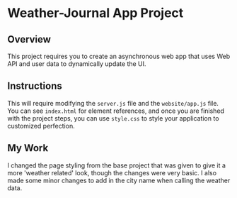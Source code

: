# Weather-Journal App Project

## Overview
This project requires you to create an asynchronous web app that uses Web API and user data to dynamically update the UI. 

## Instructions
This will require modifying the `server.js` file and the `website/app.js` file. You can see `index.html` for element references, and once you are finished with the project steps, you can use `style.css` to style your application to customized perfection.

## My Work
I changed the page styling from the base project that was given to give it a more 'weather related' look, though the changes were very basic.
I also made some minor changes to add in the city name when calling the weather data.
